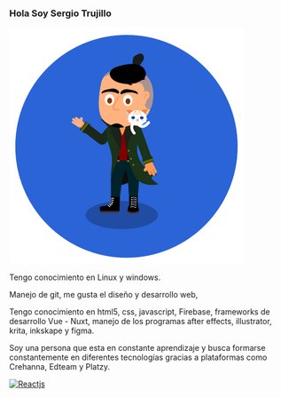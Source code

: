 ### Hola Soy Sergio Trujillo

![Sergio Antonio Trujillo del Valle](./img/personaje.svg)

Tengo conocimiento en Linux y windows.

Manejo de git, me gusta el diseño y desarrollo web,

Tengo conocimiento en html5, css, javascript, Firebase, frameworks de desarrollo Vue - Nuxt, manejo de los programas after effects, illustrator, krita, inkskape y figma.

Soy una persona que esta en constante aprendizaje y busca formarse constantemente en diferentes tecnologías gracias a plataformas como Crehanna, Edteam y Platzy.

[![Reactjs](https://github-readme-stats.vercel.app/api/pin/?username=strujillodv&repo=strujillodv&show_owner=true)](https://github.com/strujillodv/strujillodv)

<!--
**strujillodv/strujillodv** is a ✨ _special_ ✨ repository because its `README.md` (this file) appears on your GitHub profile.

Here are some ideas to get you started:

- 🔭 I’m currently working on ...
- 🌱 I’m currently learning ...
- 👯 I’m looking to collaborate on ...
- 🤔 I’m looking for help with ...
- 💬 Ask me about ...
- 📫 How to reach me: ...
- 😄 Pronouns: ...
- ⚡ Fun fact: ...
-->
